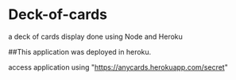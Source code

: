 # Deck-of-cards
a deck of cards display done using Node and Heroku

##This application was deployed in heroku.

access application using "https://anycards.herokuapp.com/secret"

